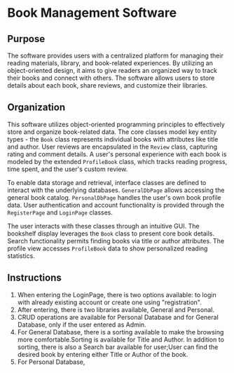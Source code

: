# Book Management Software

## Purpose

The software provides users with a centralized platform for managing their reading materials, library, and book-related experiences. By utilizing an object-oriented design, it aims to give readers an organized way to track their books and connect with others. The software allows users to store details about each book, share reviews, and customize their libraries.

## Organization 

This software utilizes object-oriented programming principles to effectively store and organize book-related data. The core classes model key entity types - the `Book` class represents individual books with attributes like title and author. User reviews are encapsulated in the `Review` class, capturing rating and comment details. A user's personal experience with each book is modeled by the extended `ProfileBook` class, which tracks reading progress, time spent, and the user's custom review.

To enable data storage and retrieval, interface classes are defined to interact with the underlying databases. `GeneralDbPage` allows accessing the general book catalog. `PersonalDbPage` handles the user's own book profile data. User authentication and account functionality is provided through the `RegisterPage` and `LoginPage` classes.

The user interacts with these classes through an intuitive GUI. The bookshelf display leverages the `Book` class to present core book details. Search functionality permits finding books via title or author attributes. The profile view accesses `ProfileBook` data to show personalized reading statistics.

## Instructions
1. When entering the LoginPage, there is two options available: to login with already existing account or create one using "registration".
2. After entering, there is two libraries available, General and Personal.
3. CRUD operations are available for Personal Database and for General Database, only if the user entered as Admin.
4. For General Database, there is a sorting available to make the browsing more comfortable.Sorting is available for Title and Author. In addition to sorting, there is also a Search bar available for user;User can find the desired book by entering either Title or Author of the book.
5. For Personal Database, 


